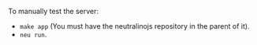 
To manually test the server:

- `make app`
  (You must have the neutralinojs repository in the parent of it).
- `neu run`.
